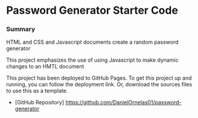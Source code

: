 # Password Generator Starter Code


### Summary
 HTML and CSS and Javascript documents create a random password generator 

 This project emphasizes the use of using Javascript to make dynamic changes to an HMTL document

 This project has been deployed to GitHub Pages. To get this project up and running, you can follow the deployment link. Or, download the sources files to use this as a template.

* [GitHub Repository]
https://github.com/DanielOrnelas01/password-generator

